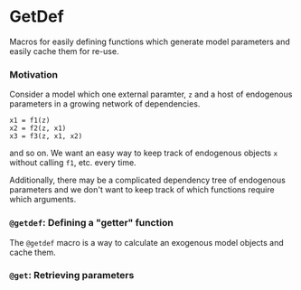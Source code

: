# GetDef

Macros for easily defining functions which generate model parameters and
easily cache them for re-use. 

### Motivation

Consider a model which one external paramter, `z` and a host of endogenous 
parameters in a growing network of dependencies. 

```
x1 = f1(z)
x2 = f2(z, x1)
x3 = f3(z, x1, x2)
```

and so on. We want an easy way to keep track of endogenous objects `x` without calling
`f1`, etc. every time. 

Additionally, there may be a complicated dependency tree of endogenous parameters
and we don't want to keep track of which functions require which arguments. 

### `@getdef`: Defining a "getter" function

The `@getdef` macro is a way to calculate an exogenous model objects and cache them. 


### `@get`: Retrieving parameters

